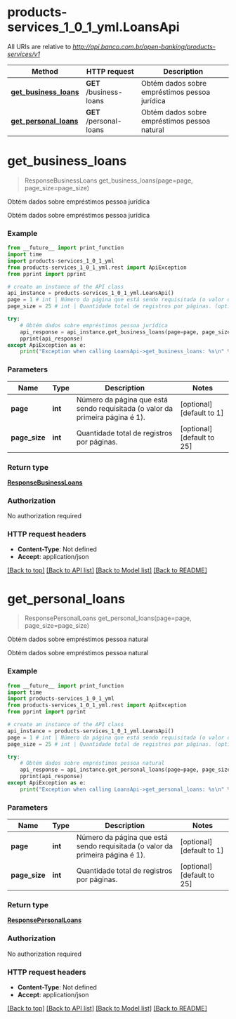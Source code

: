 # products-services_1_0_1_yml.LoansApi

All URIs are relative to *http://api.banco.com.br/open-banking/products-services/v1*

Method | HTTP request | Description
------------- | ------------- | -------------
[**get_business_loans**](LoansApi.md#get_business_loans) | **GET** /business-loans | Obtém dados sobre empréstimos pessoa jurídica
[**get_personal_loans**](LoansApi.md#get_personal_loans) | **GET** /personal-loans | Obtém dados sobre empréstimos pessoa natural

# **get_business_loans**
> ResponseBusinessLoans get_business_loans(page=page, page_size=page_size)

Obtém dados sobre empréstimos pessoa jurídica

Obtém dados sobre empréstimos pessoa jurídica

### Example
```python
from __future__ import print_function
import time
import products-services_1_0_1_yml
from products-services_1_0_1_yml.rest import ApiException
from pprint import pprint

# create an instance of the API class
api_instance = products-services_1_0_1_yml.LoansApi()
page = 1 # int | Número da página que está sendo requisitada (o valor da primeira página é 1). (optional) (default to 1)
page_size = 25 # int | Quantidade total de registros por páginas. (optional) (default to 25)

try:
    # Obtém dados sobre empréstimos pessoa jurídica
    api_response = api_instance.get_business_loans(page=page, page_size=page_size)
    pprint(api_response)
except ApiException as e:
    print("Exception when calling LoansApi->get_business_loans: %s\n" % e)
```

### Parameters

Name | Type | Description  | Notes
------------- | ------------- | ------------- | -------------
 **page** | **int**| Número da página que está sendo requisitada (o valor da primeira página é 1). | [optional] [default to 1]
 **page_size** | **int**| Quantidade total de registros por páginas. | [optional] [default to 25]

### Return type

[**ResponseBusinessLoans**](ResponseBusinessLoans.md)

### Authorization

No authorization required

### HTTP request headers

 - **Content-Type**: Not defined
 - **Accept**: application/json

[[Back to top]](#) [[Back to API list]](../README.md#documentation-for-api-endpoints) [[Back to Model list]](../README.md#documentation-for-models) [[Back to README]](../README.md)

# **get_personal_loans**
> ResponsePersonalLoans get_personal_loans(page=page, page_size=page_size)

Obtém dados sobre empréstimos pessoa natural

Obtém dados sobre empréstimos pessoa natural

### Example
```python
from __future__ import print_function
import time
import products-services_1_0_1_yml
from products-services_1_0_1_yml.rest import ApiException
from pprint import pprint

# create an instance of the API class
api_instance = products-services_1_0_1_yml.LoansApi()
page = 1 # int | Número da página que está sendo requisitada (o valor da primeira página é 1). (optional) (default to 1)
page_size = 25 # int | Quantidade total de registros por páginas. (optional) (default to 25)

try:
    # Obtém dados sobre empréstimos pessoa natural
    api_response = api_instance.get_personal_loans(page=page, page_size=page_size)
    pprint(api_response)
except ApiException as e:
    print("Exception when calling LoansApi->get_personal_loans: %s\n" % e)
```

### Parameters

Name | Type | Description  | Notes
------------- | ------------- | ------------- | -------------
 **page** | **int**| Número da página que está sendo requisitada (o valor da primeira página é 1). | [optional] [default to 1]
 **page_size** | **int**| Quantidade total de registros por páginas. | [optional] [default to 25]

### Return type

[**ResponsePersonalLoans**](ResponsePersonalLoans.md)

### Authorization

No authorization required

### HTTP request headers

 - **Content-Type**: Not defined
 - **Accept**: application/json

[[Back to top]](#) [[Back to API list]](../README.md#documentation-for-api-endpoints) [[Back to Model list]](../README.md#documentation-for-models) [[Back to README]](../README.md)

